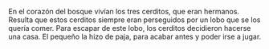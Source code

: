 En el corazón del bosque vivían los tres cerditos, que eran hermanos. 
Resulta que estos cerditos siempre eran perseguidos por un lobo que se los quería comer. 
Para escapar de este lobo, los cerditos decidieron hacerse una casa.
 El pequeño la hizo de paja, para acabar antes y poder irse a jugar.
